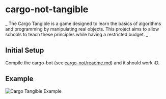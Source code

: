 # cargo-not-tangible

_
The Cargo Tangible is a game designed to learn the basics of algorithms and programming by manipulating real objects. 
This project aims to allow schools to teach these principles while having a restricted budget.
_


## Initial Setup

Compile the cargo-bot (see [cargo-not/readme.md](cargo-not/readme.md)) and it should work :D.

## Example

![Cargo Tangible Example](https://i.imgur.com/wDy8OUA.gif)
